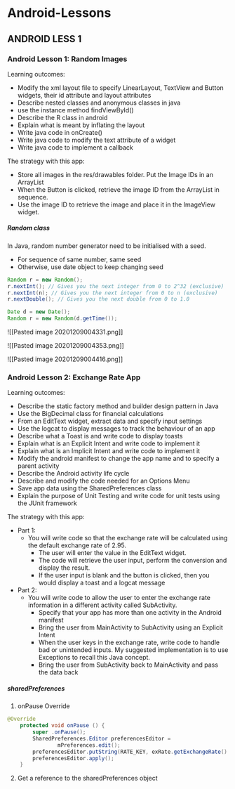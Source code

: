 # Android-Lessons

## ANDROID LESS 1

### Android Lesson 1: Random Images
Learning outcomes:
- Modify the xml layout file to specify LinearLayout, TextView and Button widgets, their id attribute and layout attributes 
- Describe nested classes and anonymous classes in java 
- use the instance method findViewById() 
- Describe the R class in android 
- Explain what is meant by inflating the layout 
- Write java code in onCreate() 
- Write java code to modify the text attribute of a widget 
- Write java code to implement a callback

The strategy with this app: 
- Store all images in the res/drawables folder. Put the Image IDs in an ArrayList 
- When the Button is clicked, retrieve the image ID from the ArrayList in sequence. 
- Use the image ID to retrieve the image and place it in the ImageView widget.

##### Random class

In Java, random number generator need to be initialised with a seed. 
- For sequence of same number, same seed
- Otherwise, use date object to keep changing seed

```java
Random r = new Random();
r.nextInt(); // Gives you the next integer from 0 to 2^32 (exclusive)
r.nextInt(n); // Gives you the next integer from 0 to n (exclusive)
r.nextDouble(); // Gives you the next double from 0 to 1.0

Date d = new Date();
Random r = new Random(d.getTime());
```

![[Pasted image 20201209004331.png]]

![[Pasted image 20201209004353.png]]

![[Pasted image 20201209004416.png]]


### Android Lesson 2: Exchange Rate App
Learning outcomes:
- Describe the static factory method and builder design pattern in Java 
- Use the BigDecimal class for financial calculations 
- From an EditText widget, extract data and specify input settings 
- Use the logcat to display messages to track the behaviour of an app 
- Describe what a Toast is and write code to display toasts 
- Explain what is an Explicit Intent and write code to implement it 
- Explain what is an Implicit Intent and write code to implement it 
- Modify the android manifest to change the app name and to specify a parent activity 
- Describe the Android activity life cycle 
- Describe and modify the code needed for an Options Menu 
- Save app data using the SharedPreferences class 
- Explain the purpose of Unit Testing and write code for unit tests using the JUnit framework

The strategy with this app:
- Part 1:
  - You will write code so that the exchange rate will be calculated using the default exchange rate of 2.95. 
    - The user will enter the value in the EditText widget. 
    - The code will retrieve the user input, perform the conversion and display the result. 
    - If the user input is blank and the button is clicked, then you would display a toast and a logcat message
- Part 2:
  - You will write code to allow the user to enter the exchange rate information in a different activity called SubActivity.
    - Specify that your app has more than one activity in the Android manifest 
    - Bring the user from MainActivity to SubActivity using an Explicit Intent 
    - When the user keys in the exchange rate, write code to handle bad or unintended inputs. My suggested implementation is to use Exceptions to recall this Java concept. 
    - Bring the user from SubActivity back to MainActivity and pass the data back

##### sharedPreferences
1. onPause Override

```java
@Override
    protected void onPause () {
        super .onPause();
        SharedPreferences.Editor preferencesEditor =
                mPreferences.edit();
        preferencesEditor.putString(RATE_KEY, exRate.getExchangeRate().toString());
        preferencesEditor.apply();
    }
```

2. Get a reference to the sharedPreferences object